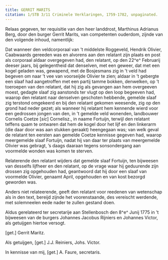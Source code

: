 ```yaml
---
title: GERRIT MARITS
citation: 1/STB 3/11 Criminele Verklaringen, 1759-1782, unpaginated.
---
```


Relaas gegeven, ter requisitie van den heer landdrost, Marthinus Adrianus Berg, door den burger Gerrit Marits, van competenten ouderdom, zijnde van den volgende inhoud, namentlijk:

Dat wanneer den veldcorporaal van ’t middelste Roggeveld, Hendrik Olivier, Caabwaards gereeden was en alvorens aan den relatant zijn plaats en post als corporaal aldaar overgegeven had, den relatant, op den 22^e^ Februarij deeser jaars, bij gelegentheid dat denselven, met een geweer, dat met een kogel geladen was, gewapend, met de Bosjesmans zig in ’t veld had begeven om naar ’t vee van voorseijde Olivier te zien; aldaar in ’t gebergte een slaaf had aangetroffen met een partij tamme bokken, denwelken, op ’t toeroepen van den relatant, dat hij zig als gevangen aan hem overgeeven moest, gedagte slaaf zig aanstonds ter vlugt op den loop begeeven had, waarop den relatant naar denselven geschoten hebbende, gemelde slaaf zig terstond omgekeerd en bij den relatant gekomen weesende, zig op den grond had neder gezet; als wanneer hij relatant hem kennende wierd voor een gedrossen jongen van den, in ’t gemelde veld wonenden, landbouwer Cornelis Coetze \[*sic*\] Cornelisz., in naame Fortuijn, terwijl den relatant teffens quam te ontwaren dat hem de kogel door het lijf en den linkerarm (die daar door was aan stukken geraakt) heengegaan was; van welk geval de relatant ten eersten aan gemelde Coetze kennisse gegeven had, waarop meergemelde slaaf Fortuijn, nadat hij van daar ter plaats van meergemelde Olivier was gebragt, ’s daags daaraan tegens sonsondergang aan voormelde wonden was komen te sterven.

Relaterende den relatant wijders dat gemelde slaaf Fortuijn, ten bijweesen van desselfs lijfheer en den relatant, op de vrage waar hij geduurende zijn drossen zig opgehouden had, geantwoord dat hij door een slaaf van voormelde Olivier, genaamt April, opgehouden en van kost bezorgd geworden was.

Anders niet relateerende, geeft den relatant voor reedenen van wetenschap als in den text, bereijd zijnde het voorenstaande, des vereischt werdende, met solemneelen eede nader te zullen gestand doen.

Aldus gerelateerd ter secretarije aan Stellenbosch den 8^e^ Junij 1775 in ’t bijweesen van de burgers Johannes Jacobus Rijniers en Johannes Victor, als getuijgen hiertoe versogt.

\[get.\] Gerrit Maritz.

Als getuijgen, \[get.\] J.J. Reiniers, Johs. Victor.

In kennisse van mij, \[get.\] A. Faure, secretaris.
